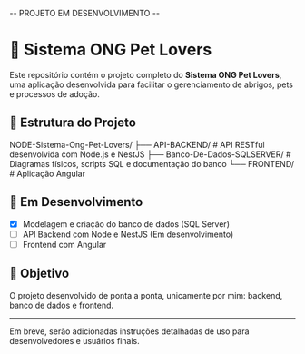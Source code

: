 -- PROJETO EM DESENVOLVIMENTO --

# 🐾 Sistema ONG Pet Lovers

Este repositório contém o projeto completo do **Sistema ONG Pet Lovers**, uma aplicação desenvolvida para facilitar o gerenciamento de abrigos, pets e processos de adoção.

## 📁 Estrutura do Projeto

NODE-Sistema-Ong-Pet-Lovers/
├── API-BACKEND/ # API RESTful desenvolvida com Node.js e NestJS
├── Banco-De-Dados-SQLSERVER/ # Diagramas físicos, scripts SQL e documentação do banco
└── FRONTEND/ # Aplicação Angular 


## 🚧 Em Desenvolvimento

- [x] Modelagem e criação do banco de dados (SQL Server)
- [ ] API Backend com Node e NestJS (Em desenvolvimento)
- [ ] Frontend com Angular

## 📌 Objetivo

O projeto desenvolvido de ponta a ponta, unicamente por mim: backend, banco de dados e frontend.

---

Em breve, serão adicionadas instruções detalhadas de uso para desenvolvedores e usuários finais.

